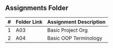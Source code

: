 ##  Assignments Folder

|   #   | Folder Link | Assignment Description |
| :---: | ----------- | ---------------------- |
|  1    | A03         |  Basic Project Org     |
|  2    | A04         |  Basic OOP Terminology |